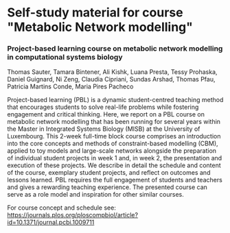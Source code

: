 # Self-study material for course "Metabolic Network modelling"

### Project-based learning course on metabolic network modelling in computational systems biology

Thomas Sauter, Tamara Bintener, Ali Kishk, Luana Presta, Tessy Prohaska, Daniel Guignard, Ni Zeng, Claudia Cipriani, Sundas Arshad, Thomas Pfau, Patricia Martins Conde, Maria Pires Pacheco

Project-based learning (PBL) is a dynamic student-centred teaching method that encourages students to solve real-life problems while fostering engagement and critical thinking. Here, we report on a PBL course on metabolic network modelling that has been running for several years within the Master in Integrated Systems Biology (MISB) at the University of Luxembourg. This 2-week full-time block course comprises an introduction into the core concepts and methods of constraint-based modelling (CBM), applied to toy models and large-scale networks alongside the preparation of individual student projects in week 1 and, in week 2, the presentation and execution of these projects. We describe in detail the schedule and content of the course, exemplary student projects, and reflect on outcomes and lessons learned. PBL requires the full engagement of students and teachers and gives a rewarding teaching experience. The presented course can serve as a role model and inspiration for other similar courses.

For course concept and schedule see: https://journals.plos.org/ploscompbiol/article?id=10.1371/journal.pcbi.1009711 
